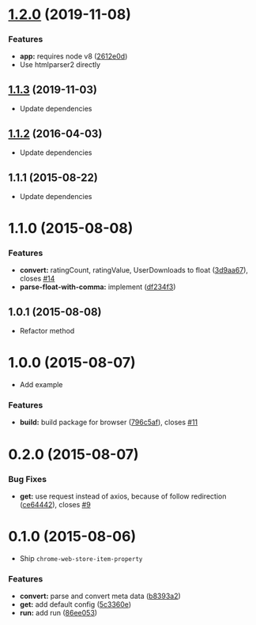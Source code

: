 # [1.2.0](https://github.com/pandawing/node-chrome-web-store-item-property/compare/v1.1.3...v1.2.0) (2019-11-08)


### Features

* **app:** requires node v8 ([2612e0d](https://github.com/pandawing/node-chrome-web-store-item-property/commit/2612e0d566194b782a2487c54bf58c3a84d08b84))
* Use htmlparser2 directly


## [1.1.3](https://github.com/pandawing/node-chrome-web-store-item-property/compare/v1.1.2...v1.1.3) (2019-11-03)

* Update dependencies


<a name="1.1.2"></a>
## [1.1.2](https://github.com/pandawing/node-chrome-web-store-item-property/compare/v1.1.1...v1.1.2) (2016-04-03)

* Update dependencies


<a name="1.1.1"></a>
## 1.1.1 (2015-08-22)

* Update dependencies


<a name="1.1.0"></a>
# 1.1.0 (2015-08-08)


### Features

* **convert:** ratingCount, ratingValue, UserDownloads to float ([3d9aa67](https://github.com/pandawing/node-chrome-web-store-item-property/commit/3d9aa67)), closes [#14](https://github.com/pandawing/node-chrome-web-store-item-property/issues/14)
* **parse-float-with-comma:** implement ([df234f3](https://github.com/pandawing/node-chrome-web-store-item-property/commit/df234f3))



<a name="1.0.1"></a>
## 1.0.1 (2015-08-08)

* Refactor method


<a name="1.0.0"></a>
# 1.0.0 (2015-08-07)

* Add example

### Features

* **build:** build package for browser ([796c5af](https://github.com/pandawing/node-chrome-web-store-item-property/commit/796c5af)), closes [#11](https://github.com/pandawing/node-chrome-web-store-item-property/issues/11)



<a name="0.2.0"></a>
# 0.2.0 (2015-08-07)


### Bug Fixes

* **get:** use request instead of axios, because of follow redirection ([ce64442](https://github.com/pandawing/node-chrome-web-store-item-property/commit/ce64442)), closes [#9](https://github.com/pandawing/node-chrome-web-store-item-property/issues/9)



<a name="0.1.0"></a>
# 0.1.0 (2015-08-06)

* Ship `chrome-web-store-item-property`

### Features

* **convert:** parse and convert meta data ([b8393a2](https://github.com/pandawing/node-chrome-web-store-item-property/commit/b8393a2))
* **get:** add default config ([5c3360e](https://github.com/pandawing/node-chrome-web-store-item-property/commit/5c3360e))
* **run:** add run ([86ee053](https://github.com/pandawing/node-chrome-web-store-item-property/commit/86ee053))



